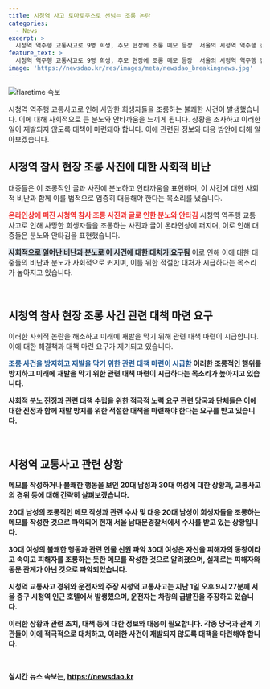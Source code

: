 ```yaml
---
title: 시청역 사고 토마토주스로 선넘는 조롱 논란
categories:
  - News
excerpt: >
  시청역 역주행 교통사고로 9명 희생, 추모 현장에 조롱 메모 등장  서울의 시청역 역주행 참사 현장에서 희생자들을 조롱하는 메모가 발견됐다. 20대 남성은 피해자를 토마토 주스에 빗대며 조롱하고, 30대 여성은 동창인 척하며 냉담한 메시지를 남겼다. 또한 차량 운전자인 A씨는 사고의 책임을 회피하기 위해 차량 급발진을 주장하고 있다. 현재 경찰은 A씨를 업무상 과실치사상 혐의로 입건하고 수사 중에 있다. 이러한 불쾌한 사건들이 연이어 발생하면서 사회적 공분을 사고 있다.
feature_text: >
  시청역 역주행 교통사고로 9명 희생, 추모 현장에 조롱 메모 등장  서울의 시청역 역주행 참사 현장에서 희생자들을 조롱하는 메모가 발견됐다. 20대 남성은 피해자를 토마토 주스에 빗대며 조롱하고, 30대 여성은 동창인 척하며 냉담한 메시지를 남겼다. 또한 차량 운전자인 A씨는 사고의 책임을 회피하기 위해 차량 급발진을 주장하고 있다. 현재 경찰은 A씨를 업무상 과실치사상 혐의로 입건하고 수사 중에 있다. 이러한 불쾌한 사건들이 연이어 발생하면서 사회적 공분을 사고 있다.
image: 'https://newsdao.kr/res/images/meta/newsdao_breakingnews.jpg'
---
```


<p><img src="https://newsdao.kr/res/images/meta/newsdao_breakingnews.jpg" alt="flaretime 속보" /></p>

<p>시청역 역주행 교통사고로 인해 사망한 희생자들을 조롱하는 불쾌한 사건이 발생했습니다. 이에 대해 사회적으로 큰 분노와 안타까움을 느끼게 됩니다. 상황을 조사하고 이러한 일이 재발되지 않도록 대책이 마련돼야 합니다. 이에 관련된 정보와 대응 방안에 대해 알아보겠습니다.</p>

<h2 data-ke-size="size26">시청역 참사 현장 조롱 사진에 대한 사회적 비난</h2>

<p>대중들은 이 조롱적인 글과 사진에 분노하고 안타까움을 표현하며, 이 사건에 대한 사회적 비난과 함께 이를 법적으로 엄중히 대응해야 한다는 목소리를 냈습니다.</p>

<p><b><span style="color: #ee2323;">온라인상에 퍼진 시청역 참사 조롱 사진과 글로 인한 분노와 안타김</span></b>
시청역 역주행 교통사고로 인해 사망한 희생자들을 조롱하는 사진과 글이 온라인상에 퍼지며, 이로 인해 대중들은 분노와 안타김을 표현했습니다.</p>

<p><b><span style="background-color: #21538527;">사회적으로 일어난 비난과 분노로 이 사건에 대한 대처가 요구됨</span></b>
이로 인해 이에 대한 대중들의 비난과 분노가 사회적으로 커지며, 이를 위한 적절한 대처가 시급하다는 목소리가 높아지고 있습니다.</p>

<p data-ke-size="size16">&nbsp;</p>

<h2 data-ke-size="size26">시청역 참사 현장 조롱 사건 관련 대책 마련 요구</h2>

<p>이러한 사회적 논란을 해소하고 미래에 재발을 막기 위해 관련 대책 마련이 시급합니다. 이에 대한 해결책과 대책 마련 요구가 제기되고 있습니다.</p>

<p><b><span style="color: #1a5490;">조롱 사건을 방지하고 재발을 막기 위한 관련 대책 마련이 시급함</span><b>
이러한 조롱적인 행위를 방지하고 미래에 재발을 막기 위한 관련 대책 마련이 시급하다는 목소리가 높아지고 있습니다.</p>

<p><b>사회적 분노 진정과 관련 대책 수립을 위한 적극적 노력 요구</b>
관련 당국과 단체들은 이에 대한 진정과 함께 재발 방지를 위한 적절한 대책을 마련해야 한다는 요구를 받고 있습니다.</p>

<p data-ke-size="size16">&nbsp;</p>

<h2 data-ke-size="size26">시청역 교통사고 관련 상황</h2>

<p>메모를 작성하거나 불쾌한 행동을 보인 20대 남성과 30대 여성에 대한 상황과, 교통사고의 경위 등에 대해 간략히 살펴보겠습니다.</p>

<p><b>20대 남성의 조롱적인 메모 작성과 관련 수사 및 대응</b>
20대 남성이 희생자들을 조롱하는 메모를 작성한 것으로 파악되어 현재 서울 남대문경찰서에서 수사를 받고 있는 상황입니다.</p>

<p><b>30대 여성의 불쾌한 행동과 관련 인물 신원 파악</b>
30대 여성은 자신을 피해자의 동창이라고 속이고 피해자를 조롱하는 듯한 메모를 작성한 것으로 알려졌으며, 실제로는 피해자와 동문 관계가 아닌 것으로 파악되었습니다.</p>

<p><b>시청역 교통사고 경위와 운전자의 주장</b>
시청역 교통사고는 지난 1일 오후 9시 27분께 서울 중구 시청역 인근 호텔에서 발생했으며, 운전자는 차량의 급발진을 주장하고 있습니다.</p>

<p>이러한 상황과 관련 조치, 대책 등에 대한 정보와 대응이 필요합니다. 각종 당국과 관계 기관들이 이에 적극적으로 대처하고, 이러한 사건이 재발되지 않도록 대책을 마련해야 합니다.</p>

<p data-ke-size="size16">&nbsp;</p>
실시간 뉴스 속보는, <a href="https://newsdao.kr" rel="dofollow">https://newsdao.kr</a>


